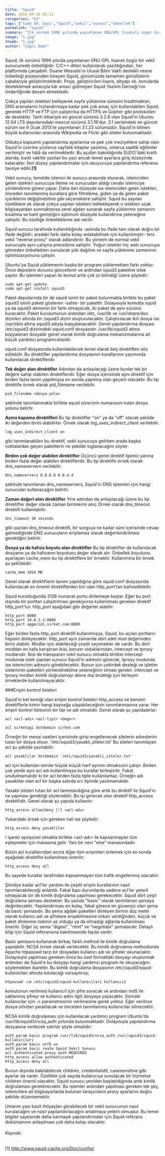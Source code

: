 ```yaml
---
title: "Squid"
date: 2016-04-19 02:11
categories: "k2"
tags: ["Sudo 50. Sayı","Squid","vekil","sunucu","önbellek"]
permalink: "squid"
summary: "İlk sürümü 1996 yılında yayımlanan GNU/GPL lisanslı özgür bir vekil sunucu/web önbelliği olan Squid, çokça yapılan istekleri belleyerek sayfa yüklenme süresini kısaltmaktan, DNS aramalarını hızlandırmaya kadar pek çok amaç için kullanılıyor."
image: "1.jpg"
thumb: "1.jpg"
author: "Çağrı Emer"
---
```





Squid, ilk sürümü 1996 yılında yayımlanan GNU GPL lisanslı özgür bir vekil sunucu/web önbelliğidir. C/C++ dilleri kullanılarak yazıldığından, her platformda çalışabilir. Duane Wessels'ın Ulusal Bilim Vakfı destekli nesne önbelleği projesinden türeyen Squid, günümüzde tamamen gönüllülerin çabalarıyla geliştirilmektedir. Proje, geliştiricileri lisans, altyapı vb. konularda desteklemek amacıyla kâr amacı gütmeyen Squid Yazılım Derneği'nin önderliğinde devam etmektedir.

Çokça yapılan istekleri belleyerek sayfa yüklenme süresini kısaltmaktan, DNS aramalarını hızlandırmaya kadar pek çok amaç için kullanılabilen Squid, genelde HTTP ve FTP için çalıştırılsa da HTTPS ve Gopher gibi protokolleri de destekler. Tarih itibariyle en güncel sürümü 3.2.6 olan Squid'in Ubuntu 12.04 LTS depolarındaki mevcut sürümü 3.1.19'dur. 3.1 serisindeki en güncel sürüm ise 9 Ocak 2013'te yayımlanan 3.1.23 sürümüdür. Squid'in bilinen büyük kullanıcıları arasında Wikipedia ve Flickr gibi siteler bulunmaktadır.

Oldukça kapsamlı yapılandırma ayarlarına ve pek çok meziyetlere sahip olan Squid'in üzerine yüzlerce sayfalık kitaplar yazılmış, onlarca saatlik eğitimler verilmiştir ve hâlâ da verilmektedir. Bu açıdan bakıldığında SUDO'daki kısıtlı alanda, kısıtlı vakitle yazılan bu yazı ancak temel ayarlara giriş düzeyinde kalacaktır. İleri düzey yapılandırmalar için okuyucuya yapılandırma referansı tavsiye edilir.**[1]**

Vekil sunucu, temelde istemci ile sunucu arasında oturarak, istemciden gelen istekleri sunucuya iletme ve sunucudan aldığı cevabı istemciye yönlendirme görevi yapar. Daha ileri düzeyde ise istemciden gelen istekleri, önceden tanımlanmış kurallara göre filtreleme, giden ya da gelen paket içeriklerini değiştirebilme gibi seçeneklere sahiptir. Squid bu sayılan özelliklere ek olarak çokça yapılan istekleri bellekleyerek o istekleri uzak bilgisayardan sunmaktansa yerel ağdan sunarak sayfa yüklenme zamanını kısaltma ve bant genişliğini optimum düzeyde kullandırma yeteneğine sahiptir. Bu özelliğe önbellekleme adı verilir.

Squid sunucu tarafında kullanıldığında -aslında bu ifade tam olarak doğru bir ifade değildir; aradaki farkı daha kolay anlatabilmek için kullanılmıştır-  ters vekil "reverse proxy" olarak adlandırılır. Bu yöntem de normal vekil sunucuyla aynı çalışma prensibine sahiptir. Yoğun istekler hiç web sunucuya gitmeden önbellekten sunularak yük dağılımı ve sayfa yüklenme zamanının optimizasyonuna çalışılır.

Ubuntu'ya Squid yüklemenin başka bir program yüklemekten farkı yoktur. Önce depoların durumu güncellenir ve ardından squid3 paketine istek yapılır. Bu işlemleri yapan iki komut artık çok iyi bilindiği üzere şöyledir:

```
sudo apt-get update
sudo apt-get install squid3
```

Paket depolarında bir de squid isimli bir paket bulunmakla birlikte bu paket squid3 isimli paketi gösteren -sahte- bir pakettir. Dolayısıyla komutta squid ya da squid3 demenin bir farkı olmayacak, iki paket de aynı sürümü kuracaktır. Paket kurulumunun ardından /etc, /usr/lib ve /usr/share/doc dizinleri altında bir /squid3 dizini oluşturulacaktır. Çalıştırılacak ikili dosya ise /usr/sbin altına squid3 adıyla kopyalanacaktır. Genel yapılandırma dosyası /etc/squid3 dizinindeki squid.conf dosyasıdır. /usr/lib/squid3 altına kopyalanan dosyalar genel olarak kimlik doğrulama mekanizmalarına ait küçük yardımcı programcıklardır.

squid.conf dosyasında kullanılabilecek temel olarak beş direktiften söz edilebilir. Bu direktifler yapılandırma dosyasının kurallarının yazımında kullanılacak direktiflerdir.

**Tek değer alan direktifler**
Adından da anlaşılacağı üzere bunlar tek bir değere sahip olabilen direktiflerdir. Eğer dosya içerisinde aynı direktif için birden fazla tanım yapılmışsa en sonda yapılmış olan geçerli olacaktır. Bu tip direktife örnek olarak pid_filename verilebilir.

```
pid_filename <dosya-yolu>
```

şeklinde tanımlanmakla birlikte squid sürecinin numarasını tutan dosya yolunu belirtir.

**Açma kapama direktifleri**
Bu tip direktifler "on" ya da "off" olacak şekilde iki değerden birini alabilirler. Örnek olarak log_uses_indirect_client verilebilir.

```
log_uses_indirect_client on
```

gibi tanımlanabilen bu direktif, vekil sunucuya gelirken arada başka noktalardan geçen paketlerin ne şekilde loglanacağını söyler.

**Birden çok değer alabilen direktifler**
Üçüncü genel direktif tipimiz yanına birden fazla değer alabilen direktiflerdir. Bu tip direktife örnek olarak dns_nameservers verilebilir.

```
dns_nameservers 8.8.8.8 8.8.4.4
```

şeklinde tanımlanan dns_nameservers, Squid'in DNS işlemleri için hangi sunucuları kullanacağını belirtir.

**Zaman değeri alan direktifler**
Yine adından da anlaşılacağı üzere bu tip direktifler değer olarak zaman birimlerini alırç Örnek olarak dns_timeout direktifi kullanılabilir.

```
dns_timeout 30 seconds
```

gibi yazılan dns_timeout direktifi, bir sorguya ne kadar süre içerisinde cevap gelmediğinde DNS sunucuların erişilemez olarak değerlendirilmesi gerektiğini belirtir.

**Dosya ya da hafıza boyutu alan direktifler**
Bu tip direktifler de kullanılacak dosyanın ya da hafızanın boyutunu değer olarak alır. Önbellek boyutunu ayarlayan cache_mem bu tip direktiflere bir örnektir. Kullanımına bir örnek şu şekildedir:

```
cache_mem 1024 MB
```

Genel olarak direktiflerin tanımı yapıldığına göre squid.conf dosyasında kullanılacak en önemli direktiflerden biri olan http_port'tan bahsedilebilir.

Squid kurulduğunda 3128 numaralı portu dinlemeye başlar. Eğer bu port dışında bir porttan çalışıtrılması gerekiyorsa kullanılması gereken direktif http_port'tur. http_port aşağıdaki gibi değerler alabilir:

```
http_port 8080
http_port 10.0.2.1:8080
http_port aggecidi.sirket.com:8080
```

Eğer birden fazla http_port direktifi kullanılmışsa, Squid, bu açılan portların hepsini dinleyecektir. http_port aynı zamanda dört adet mod değerinden birini alabilir. Modlar için alabileceği çeşitli seçenekler de vardır. Bu dört moddan en kafa karıştıran ikisi, benzer olduklarından, intercept ve tproxy modlarıdır. İkisi de transparan vekil sunucu olmakla birlikte intercept modunda istek yapılan sunucu Squid'in adresini görecek, tproxy modunda ise istemcinin adresini görebilecektir. Bunun için çekirdek desteği ve işletim sisteminin paketleri yönlendirebilme yeteneğinin olması gerekir. intercept ve tproxy modları kimlik doğrulamayı devre dışı bıraktığı için ilerleyen örneklerde kullanılmayacaktır.

###Erişim kontrol listeleri

Squid'in bel kemiği olan erişim kontrol listeleri http_access ve benzeri direktiflerle kimin hangi kaynağa ulaşabileceğinin tanımlanmasına yarar. Her erişim kontrol listesinin bir tipi ve adı olmalıdır. Genel olarak şu yapıdadırlar:

```
acl <acl-adı> <acl-tipi> <değer>

acl sirketagi dstdomain sirket.com
```

Örneğin bir mesai saatleri içerisinde girişi engellenecek sitelerin adreslerini tutan bir dosya olsun. '/etc/squid3/yasakli_siteler.txt' Bu siteleri tanımlayan acl şu şekilde yazılabilir:

```
acl yasaklilar dstdomain '/etc/squid3/yasakli_siteler.txt'
```

acl için kullanılan isimler büyük küçük harf ayırımı olmaksızın çalışır. Birden çok yerde aynı acl adı kullanılmışsa bu kurallar birleştirilir. Fakat unutulmamalıdır ki bir acl birden fazla tipte kullanılamaz. Örneğin adı yasaklilar olan acl bir başka satırda src tipinde yazılmamalıdır.

Yasaklı siteleri tutan bir acl tanımlandığına göre artık bu direktif ile Squid'in ne yapması gerektiği söylenebilir. Bu işi görecek olan direktif http_access direktifidir. Genel olarak şu yapıda kullanılır:

```
http_access allow|deny [!] <acl-adı>
```

Yukarıdaki örnek için gereken hali ise şöyledir:

```
http_access deny yasaklilar
```

! işareti opsiyonel olmakla birlikte <acl-adı> ile kapsanmayan tüm eşleşmeler için manasına gelir. Yani bir nevi "else" manasındadır.

Bütün acl kurallarından sonra diğer tüm erişimleri önlemek için en sonda aşağıdaki direktifin kullanılması önerilir:

```
http_access deny all
```

Bu sayede kurallar tarafından kapsanmayan tüm trafik engellenmiş olacaktır.

Şimdiye kadar acl'ler yardımı ile çeşitli erişim kurallarının nasıl tanımlanabileceği anlatıldı. Fakat bazı durumlarda sadece acl'ler yeterli olmayacak bir de kimlik doğrulama yapılması gerekecektir. Squid dört çeşit doğrulama şeması destekler. Bu yazıda "basic" olarak tanımlanan şemaya değinilecektir. Yapılandırması en kolay, fakat görece en güvensiz olan şema da basic şemasıdır. Bu şema ağdaki paketleri dinleyen birinin düz metin olarak kullanıcı adı ve şifrelere erişebilmesine imkan verdiğinden, küçük ve paket dinlenme riskinin az olduğu ya da olmadığı ağlarda kullanılması önerilir. Diğer üç sema "digest", "ntml" ve "negotiate" şemalarıdır. Detaylı bilgi için Squid referansına bakılmasında fayda vardır.

Basic şemasını kullanarak birkaç farklı method ile kimlik doğrulama yapılabilir. NCSA örnek olarak verilecektir. Bu kimlik doğrulama methodunda Apache htpasswd tarzı bir dosyadan kullanıcı adı ve şifreler okunacaktır. Dolayısıyla yapılması gereken önce bu özel formattaki dosyayı oluşturmak ardından da Squid'e bu dosyayı hangi yardımcı program ile okuyacağını söylemekten ibarettir. Bu kimlik doğrulama dosyasının /etc/squid3/squid-kullanicilari altında tutulacağı varsayılırsa;

```
htpasswd -cm /etc/squid3/squid-kullanicilari kullanıcı1
```

komutunun verilmesi kullanıcı1 için şifre soracak ve ardından md5 ile saklanmış şifreyi ve kullanıcı adını ilgili dosyaya yazacaktır. Sonraki kullanıcılar için -c parametresinin verilmesine gerek yoktur. Eğer verilirse dosya sıfırdan yaratılacak ve önceden tanımlanmış kullanıcılar silinecektir.

NCSA kimlik doğrulaması için kullanılacak yardımcı program Ubuntu'da /usr/lib/squid3/ncsa_auth yolunda bulunmaktadır. Dolayısıyla yapılandırma dosyasına verilecek satırlar şöyle olmalıdır:

```
auth_param basic program /usr/lib/squid3/ncsa_auth /usr/squid3/squid-kullanicilari
auth_param basic utf8 on
auth_param basic realm Squid Vekil Sunucu
acl authenticated proxy_auth REQUIRED
http_access allow authenticated
http_access deny all
```

Bunun dışında bakılabilecek children, credentialsttl, casesensitive gibi ayarlar da vardır. Özellikle çok sayıda kullanıcıya sunulacak bir hizmetse children önemli olacaktır. Squid sunucu yeniden başlatıldığında artık kimlik doğrulaması gerektirecektir. Bu işlemler ardından yapılması gereken tek şey, istemcilere ait bilgisayarlarda bulunan tarayıcıların proxy ayarlarını doğru şekilde düzenlemektir.

Umarım yazı basit ihtiyaçları görebilecek bir vekil sunucunun nasıl kurulacağını ve nasıl yapılandırılacağını anlatmaya yeterli olmuştur. Bu temel bilgiler sayesinde daha karmaşık yapılandırmalar için Squid referans dokümanının anlaşılması çok daha kolay olacaktır.


###### Kaynak:
[1] <http://www.squid-cache.org/Doc/config/>
